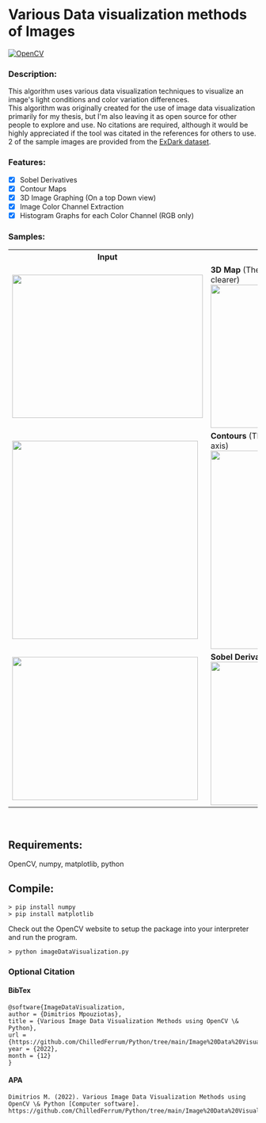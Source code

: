 # Various Data visualization methods of Images
[![OpenCV](https://img.shields.io/badge/opencv-%23white.svg?style=for-the-badge&logo=opencv&logoColor=white)](https://docs.opencv.org/4.x/d6/d00/tutorial_py_root.html) <br/>


### Description:
This algorithm uses various data visualization techniques to visualize an image's light conditions and color variation differences. <br/>
This algorithm was originally created for the use of image data visualization primarily for my thesis, but I'm also leaving it as open source for other people to explore and use. No citations are required, although it would be highly appreciated if the tool was citated in the references for others to use. <br/>
2 of the sample images are provided from the [ExDark dataset](https://github.com/cs-chan/Exclusively-Dark-Image-Dataset).

### Features:
 - [x] Sobel Derivatives
 - [x] Contour Maps
 - [x] 3D Image Graphing (On a top Down view)
 - [x] Image Color Channel Extraction
 - [x] Histogram Graphs for each Color Channel (RGB only)

### Samples:
<table>
<th>Input</th><th>Output</th>
<tr>
<td><img src="https://github.com/ChilledFerrum/Python/blob/49acd0aed8e7d6dace0ae3a1a959b0c7e68e8a78/Image%20Data%20Visualization/input/2015_02453.jpg" width="385" height="289"></td>
<td><strong>3D Map</strong> (The real image output is tighter and clearer)<br/><img src="https://github.com/ChilledFerrum/Python/blob/49acd0aed8e7d6dace0ae3a1a959b0c7e68e8a78/Image%20Data%20Visualization/output/3D/3D_2015_02453.jpg" width="385" height="289"></td>
</tr>

<tr>
<td><img src="https://github.com/ChilledFerrum/Python/blob/6b59b4673d74c2562374d4e37c4975bed71c2570/Image%20Data%20Visualization/input/2015_05757.jpg" width="375" height="400"></td>
<td><strong>Contours</strong> (The real output does not contain the axis)<br/><img src="https://github.com/ChilledFerrum/Python/blob/6b59b4673d74c2562374d4e37c4975bed71c2570/Image%20Data%20Visualization/output/contours/Contour_2015_05757.jpg" width="375" height="400"></td>
</tr>

<tr>
<td><img src="https://github.com/ChilledFerrum/Python/blob/6b59b4673d74c2562374d4e37c4975bed71c2570/Image%20Data%20Visualization/input/IMG_4813.jpg" width="375" height="289"></td>
<td><strong>Sobel Derivatives</strong><br/><img src="https://github.com/ChilledFerrum/Python/blob/6b59b4673d74c2562374d4e37c4975bed71c2570/Image%20Data%20Visualization/output/sobel/Sobel_IMG_4813.jpg" width="375" height="289"></td>
</tr>
</table> <br/>

## Requirements:
OpenCV, numpy, matplotlib, python


## Compile:
```
> pip install numpy
> pip install matplotlib
```
Check out the OpenCV website to setup the package into your interpreter and run the program.
```
> python imageDataVisualization.py
```

### Optional Citation

#### BibTex
```
@software{ImageDataVisualization,
author = {Dimitrios Mpouziotas},
title = {Various Image Data Visualization Methods using OpenCV \& Python},
url = {https://github.com/ChilledFerrum/Python/tree/main/Image%20Data%20Visualization},
year = {2022},
month = {12}
}
```

#### APA
```
Dimitrios M. (2022). Various Image Data Visualization Methods using OpenCV \& Python [Computer software]. https://github.com/ChilledFerrum/Python/tree/main/Image%20Data%20Visualization
```
